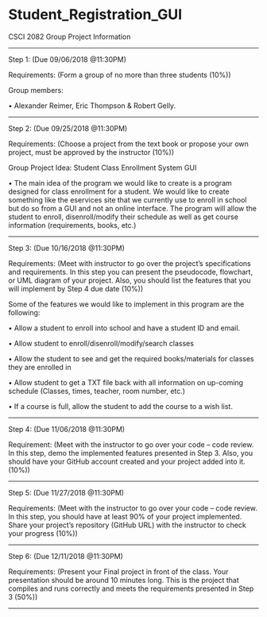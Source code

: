 # Student_Registration_GUI

CSCI 2082 Group Project Information

---------------------------------------------------------------------------------------

Step 1: (Due 09/06/2018 @11:30PM)

Requirements: (Form a group of no more than three students (10%))

Group members:
 
•	Alexander Reimer, Eric Thompson & Robert Gelly.

---------------------------------------------------------------------------------------
Step 2: (Due 09/25/2018 @11:30PM)

Requirements: (Choose a project from the text book or propose your own project, must be approved by the instructor (10%))

Group Project Idea: Student Class Enrollment System GUI

•	The main idea of the program we would like to create is a program designed for class enrollment for a student. We would like to create something like the eservices site that we currently use to enroll in school but do so from a GUI and not an online interface. The program will allow the student to enroll, disenroll/modify their schedule as well as get course information (requirements, books, etc.)

---------------------------------------------------------------------------------------

Step 3: (Due 10/16/2018 @11:30PM)

Requirements: (Meet with instructor to go over the project’s specifications and requirements. In this step you can present the pseudocode, flowchart, or UML diagram of your project. Also, you should list the features that you will implement by Step 4 due date (10%))

Some of the features we would like to implement in this program are the following:

•	Allow a student to enroll into school and have a student ID and email.

•	Allow student to enroll/disenroll/modify/search classes

•	Allow the student to see and get the required books/materials for classes they are enrolled in

•	Allow student to get a TXT file back with all information on up-coming schedule (Classes, times, teacher, room number, etc.)

• If a course is full, allow the student to add the course to a wish list.

---------------------------------------------------------------------------------------

Step 4: (Due 11/06/2018 @11:30PM)

Requirement: (Meet with the instructor to go over your code – code review. In this step, demo the implemented features presented in Step 3. Also, you should have your GitHub account created and your project added into it. (10%))

---------------------------------------------------------------------------------------

Step 5: (Due 11/27/2018 @11:30PM)

Requirements: (Meet with the instructor to go over your code – code review. In this step, you should have at least 90% of your project implemented. Share your project’s repository (GitHub URL) with the instructor to check your progress (10%))

---------------------------------------------------------------------------------------

Step 6: (Due 12/11/2018 @11:30PM)

Requirements: (Present your Final project in front of the class. Your presentation should be around 10 minutes long. This is the project that compiles and runs correctly and meets the requirements presented in Step 3 (50%))

---------------------------------------------------------------------------------------
